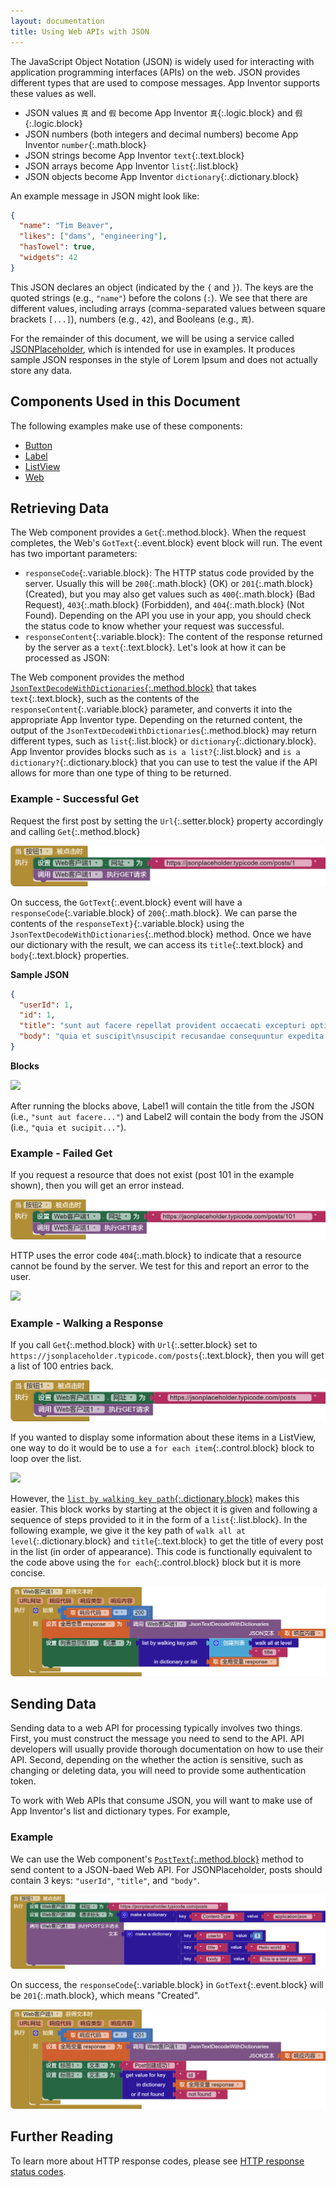 ```yaml
---
layout: documentation
title: Using Web APIs with JSON
---
```


The JavaScript Object Notation (JSON) is widely used for interacting with application programming interfaces (APIs) on the web. JSON provides different types that are used to compose messages. App Inventor supports these values as well.

* JSON values `真` and `假` become App Inventor `真`{:.logic.block} and `假`{:.logic.block}
* JSON numbers (both integers and decimal numbers) become App Inventor `number`{:.math.block}
* JSON strings become App Inventor `text`{:.text.block}
* JSON arrays become App Inventor `list`{:.list.block}
* JSON objects become App Inventor `dictionary`{:.dictionary.block}

An example message in JSON might look like:

```json
{
  "name": "Tim Beaver",
  "likes": ["dams", "engineering"],
  "hasTowel": true,
  "widgets": 42
}
```

This JSON declares an object (indicated by the `{` and `}`). The keys are the quoted strings (e.g., `"name"`) before the colons (`:`). We see that there are different values, including arrays (comma-separated values between square brackets `[...]`), numbers (e.g., `42`), and Booleans (e.g., `真`).

For the remainder of this document, we will be using a service called [JSONPlaceholder](https://jsonplaceholder.typicode.com), which is intended for use in examples. It produces sample JSON responses in the style of Lorem Ipsum and does not actually store any data.

## Components Used in this Document

The following examples make use of these components:

* [Button](../components/userinterface.html#Button)
* [Label](../components/userinterface.html#Label)
* [ListView](../components/userinterface.html#ListView)
* [Web](../components/connectivity.html#Web)

## Retrieving Data

The Web component provides a `Get`{:.method.block}. When the request completes, the Web's `GotText`{:.event.block} event block will run. The event has two important parameters:

* `responseCode`{:.variable.block}: The HTTP status code provided by the server. Usually this will be `200`{:.math.block} (OK) or `201`{:.math.block} (Created), but you may also get values such as `400`{:.math.block} (Bad Request), `403`{:.math.block} (Forbidden), and `404`{:.math.block} (Not Found). Depending on the API you use in your app, you should check the status code to know whether your request was successful.
* `responseContent`{:.variable.block}: The content of the response returned by the server as a `text`{:.text.block}. Let's look at how it can be processed as JSON:

The Web component provides the method [`JsonTextDecodeWithDictionaries`{:.method.block}](../components/connectivity.html#Web.JsonTextDecodeWithDictionaries) that takes `text`{:.text.block}, such as the contents of the `responseContent`{:.variable.block} parameter, and converts it into the appropriate App Inventor type. Depending on the returned content, the output of the `JsonTextDecodeWithDictionaries`{:.method.block} may return different types, such as `list`{:.list.block} or `dictionary`{:.dictionary.block}. App Inventor provides blocks such as `is a list?`{:.list.block} and `is a dictionary?`{:.dictionary.block} that you can use to test the value if the API allows for more than one type of thing to be returned.

### Example - Successful Get

Request the first post by setting the `Url`{:.setter.block} property accordingly and calling `Get`{:.method.block}

![](images/webapis-get-button.png)

On success, the `GotText`{:.event.block} event will have a `responseCode`{:.variable.block} of `200`{:.math.block}. We can parse the contents of the `responseText}`{:.variable.block} using the `JsonTextDecodeWithDictionaries`{:.method.block} method. Once we have our dictionary with the result, we can access its `title`{:.text.block} and `body`{:.text.block} properties.

**Sample JSON**

```json
{
  "userId": 1,
  "id": 1,
  "title": "sunt aut facere repellat provident occaecati excepturi optio reprehenderit",
  "body": "quia et suscipit\nsuscipit recusandae consequuntur expedita et cum\nreprehenderit molestiae ut ut quas totam\nnostrum rerum est autem sunt rem eveniet architecto"
}
```

**Blocks**

![](images/webapis-get-success.png)

After running the blocks above, Label1 will contain the title from the JSON (i.e., `"sunt aut facere..."`) and Label2 will contain the body from the JSON (i.e., `"quia et sucipit..."`).

### Example - Failed Get

If you request a resource that does not exist (post 101 in the example shown), then you will get an error instead.

![](images/webapis-get-button-fail.png)

HTTP uses the error code `404`{:.math.block} to indicate that a resource cannot be found by the server. We test for this and report an error to the user.

![](images/webapis-get-failure.png)

### Example - Walking a Response

If you call `Get`{:.method.block} with `Url`{:.setter.block} set to `https://jsonplaceholder.typicode.com/posts`{:.text.block}, then you will get a list of 100 entries back.

![](images/webapis-get-all-posts.png)

If you wanted to display some information about these items in a ListView, one way to do it would be to use a `for each item`{:.control.block} block to loop over the list. 

![](images/webapis-get-foreach.png)

However, the [`list by walking key path`{:.dictionary.block}](../blocks/dictionaries.html#list-by-walking-key-path) makes this easier. This block works by starting at the object it is given and following a sequence of steps provided to it in the form of a `list`{:.list.block}. In the following example, we give it the key path of `walk all at level`{:.dictionary.block} and `title`{:.text.block} to get the title of every post in the list (in order of appearance). This code is functionally equivalent to the code above using the `for each`{:.control.block} block but it is more concise.

![](images/webapis-get-walk.png)

## Sending Data

Sending data to a web API for processing typically involves two things. First, you must construct the message you need to send to the API. API developers will usually provide thorough documentation on how to use their API. Second, depending on the whether the action is sensitive, such as changing or deleting data, you will need to provide some authentication token.

To work with Web APIs that consume JSON, you will want to make use of App Inventor's list and dictionary types. For example,

### Example

We can use the Web component's [`PostText`{:.method.block}](../components/connectivity.html#Web.PostText) method to send content to a JSON-baed Web API. For JSONPlaceholder, posts should contain 3 keys: `"userId"`, `"title"`, and `"body"`.

![](images/webapis-post.png)

On success, the `responseCode`{:.variable.block} in `GotText`{:.event.block} will be `201`{:.math.block}, which means "Created".

![](images/webapis-post-success.png)

## Further Reading

To learn more about HTTP response codes, please see [HTTP response status codes](https://developer.mozilla.org/en-US/docs/Web/HTTP/Status).
